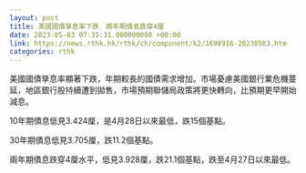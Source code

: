 ```yaml
---
layout: post
title: 美國國債孳息率下跌　兩年期債息跌穿4厘
date: 2023-05-03 07:35:31.000000000 +08:00
link: https://news.rthk.hk/rthk/ch/component/k2/1698916-20230503.htm
categories: rthk
---
```


美國國債孳息率顯著下跌，年期較長的國債需求增加。市場憂慮美國銀行業危機蔓延，地區銀行股持續遭到拋售，市場預期聯儲局政策將更快轉向，比預期更早開始減息。

10年期債息低見3.424厘，是4月28日以來最低，跌15個基點。

30年期債息低見3.705厘，跌11.2個基點。

兩年期債息跌穿4厘水平，低見3.928厘，跌21.1個基點，跌至4月27日以來最低。
